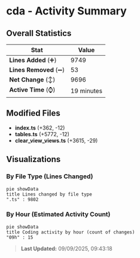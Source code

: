 # cda - Activity Summary 

## Overall Statistics

| Stat                   | Value                                                             |
| ---------------------- | ----------------------------------------------------------------- |
| **Lines Added** (➕)   | 9749                                          |
| **Lines Removed** (➖) | 53                                        |
| **Net Change** (↕)    | 9696                |
| **Active Time** (⌚)   | 19 minutes |


## Modified Files
- **index.ts** (+362, -12)
- **tables.ts** (+5772, -12)
- **clear_view_views.ts** (+3615, -29)

## Visualizations

### By File Type (Lines Changed)

```mermaid
pie showData
title Lines changed by file type
".ts" : 9802
```

### By Hour (Estimated Activity Count)

```mermaid
pie showData
title Coding activity by hour (count of changes)
"09h" : 15
```


> **Last Updated:** 09/09/2025, 09:43:18